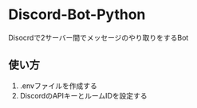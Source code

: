 # Discord-Bot-Python
Disocrdで2サーバー間でメッセージのやり取りをするBot

## 使い方
1. .envファイルを作成する
2. DiscordのAPIキーとルームIDを設定する
